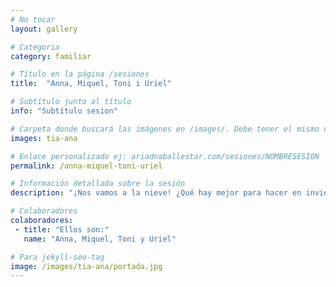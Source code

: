 ```yaml
---
# No tocar
layout: gallery

# Categoria
category: familiar

# Título en la página /sesiones
title:  "Anna, Miquel, Toni i Uriel"

# Subtítulo junto al título
info: "Subtítulo sesion"

# Carpeta donde buscará las imágenes en /images/. Debe tener el mismo nombre y sin espacios
images: tia-ana

# Enlace personalizado ej: ariadnaballestar.com/sesiones/NOMBRESESION
permalink: /anna-miquel-toni-uriel

# Información detallada sobre la sesión
description: "¡Nos vamos a la nieve! ¿Qué hay mejor para hacer en invierno que aprovechar los días libres para ir a la nieve con los peques? Nos lo pasamos genial, además, nos acompañó Puçeta, una perrita súper buena y cariñosa. Jugamos mucho, nos tiramos en trineo y hasta hicimos un muñeco de nieve. Un día perfecto."

# Colaboradores
colaboradores:
 - title: "Ellos son:"
   name: "Anna, Miquel, Toni y Uriel"

# Para jekyll-seo-tag
image: /images/tia-ana/portada.jpg
---
```

